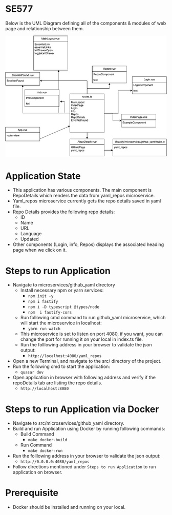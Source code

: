 # SE577
Below is the UML Diagram defining all of the components & modules of web page and relationship between them.

![alt text](https://github.com/pm896-drexel/SE577/blob/proj-release-3/images/typescript.jpg?raw=true)

# Application State

* This application has various components. The main component is RepoDetails which renders the data from yaml_repos microservice.
* Yaml_repos microservice currently gets the repo details saved in yaml file.
* Repo Details provides the  following repo details:
  * ID
  * Name
  * URL
  * Language
  * Updated
* Other components (Login, info, Repos) displays the associated heading page when we click on it.

# Steps to run Application

* Navigate to microservices/github_yaml directory
  * Install necessary npm or yarn services:
    * ``npm init -y``
    * ``npm i fastify``
    * ``npm i -D typescript @types/node``
    * ``npm  i fastify-cors``
  * Run following cmd command to run github_yaml microservice, which will start the microservice in localhost:
    * `yarn run watch`
  * This microservice is set to listen on port 4080, if you want, you can change the port for running it on your local in index.ts file.
  * Run the folllowing address in your browser to validate the json output:
    * `http://localhost:4080/yaml_repos`
* Open a new Terminal, and navigate to the src/ directory of the project.
* Run the following cmd to start the application:
  * `quasar dev`
* Open application in browser with following address and verify if the repoDetails tab are listing the repo details.
  * `http://localhost:8080`

# Steps to run Application via Docker

* Navigate to src/microservices/github_yaml directory.
* Build and run Application using Docker by running following commands:
  * Build Command
    * ``make docker-build``
  * Run Command
    * ``make docker-run``
* Run the folllowing address in your browser to validate the json output:
  * `http://0.0.0.0:4080/yaml_repos`
* Follow directions mentioned under ``Steps to run Application`` to run application on browser.

# Prerequisite

* Docker should be installed and running on your local.



